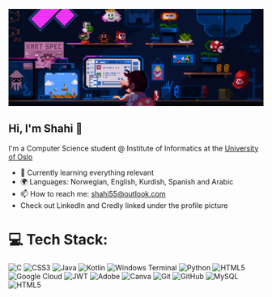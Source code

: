 ![Min GIF](Bilde/214122618-1bf43327-cdef-456e-81fe-fc71a9070c07.gif)

## Hi, I'm Shahi 👋

I'm a Computer Science student @ Institute of Informatics at the [University of Oslo](https://www.uio.no/)

- 🌱 Currently learning everything relevant
- 🌍 Languages: Norwegian, English, Kurdish, Spanish and Arabic
- 📫 How to reach me: shahi55@outlook.com
- Check out LinkedIn and Credly linked under the profile picture
  
# 💻 Tech Stack:
![C](https://img.shields.io/badge/c-%2300599C.svg?style=for-the-badge&logo=c&logoColor=white) ![CSS3](https://img.shields.io/badge/css3-%231572B6.svg?style=for-the-badge&logo=css3&logoColor=white) ![Java](https://img.shields.io/badge/java-%23ED8B00.svg?style=for-the-badge&logo=openjdk&logoColor=white) ![Kotlin](https://img.shields.io/badge/kotlin-%237F52FF.svg?style=for-the-badge&logo=kotlin&logoColor=white) ![Windows Terminal](https://img.shields.io/badge/Windows%20Terminal-%234D4D4D.svg?style=for-the-badge&logo=windows-terminal&logoColor=white) ![Python](https://img.shields.io/badge/python-3670A0?style=for-the-badge&logo=python&logoColor=ffdd54) ![HTML5](https://img.shields.io/badge/html5-%23E34F26.svg?style=for-the-badge&logo=html5&logoColor=white) ![Google Cloud](https://img.shields.io/badge/GoogleCloud-%234285F4.svg?style=for-the-badge&logo=google-cloud&logoColor=white) ![JWT](https://img.shields.io/badge/JWT-black?style=for-the-badge&logo=JSON%20web%20tokens) ![Adobe](https://img.shields.io/badge/adobe-%23FF0000.svg?style=for-the-badge&logo=adobe&logoColor=white) ![Canva](https://img.shields.io/badge/Canva-%2300C4CC.svg?style=for-the-badge&logo=Canva&logoColor=white) ![Git](https://img.shields.io/badge/git-%23F05033.svg?style=for-the-badge&logo=git&logoColor=white) ![GitHub](https://img.shields.io/badge/github-%23121011.svg?style=for-the-badge&logo=github&logoColor=white) ![MySQL](https://img.shields.io/badge/mysql-4479A1.svg?style=for-the-badge&logo=mysql&logoColor=white) ![HTML5](https://img.shields.io/badge/html5-%23E34F26.svg?style=for-the-badge&logo=html5&logoColor=white)

<!--
<picture>
  <source media="(prefers-color-scheme: dark)" srcset="https://raw.githubusercontent.com/ShahiFtah/ShahiFtah/output/github-snake-dark.svg" />
  <source media="(prefers-color-scheme: light)" srcset="https://raw.githubusercontent.com/ShahiFtah/ShahiFtah/output/github-snake.svg" />
  <img alt="github-snake" src="https://raw.githubusercontent.com/ShahiFtah/ShahiFtah/output/github-snake.svg" />
</picture>

-->

<!--
<picture>
  <source media="(prefers-color-scheme: dark)" srcset="https://raw.githubusercontent.com/tobiasmeyhoefer/tobiasmeyhoefer/output/github-snake-dark.svg" />
  <source media="(prefers-color-scheme: light)" srcset="https://raw.githubusercontent.com/tobiasmeyhoefer/tobiasmeyhoefer/output/github-snake.svg" />
  <img alt="github-snake" src="https://raw.githubusercontent.com/tobiasmeyhoefer/tobiasmeyhoefer/output/github-snake.svg" />
</picture>
-->

<!--
**ShahiFtah/ShahiFtah** is a ✨ _special_ ✨ repository because its `README.md` (this file) appears on your GitHub profile.


Here are some ideas to get you started:
- 🔭 I’m currently working on ...
- 🌱 I’m currently learning ...
- 👯 I’m looking to collaborate on ...
- 🤔 I’m looking for help with ...
- 💬 Ask me about ...
- 📫 How to reach me: ...
- 😄 Pronouns: ...
- ⚡ Fun fact: ...
-->
